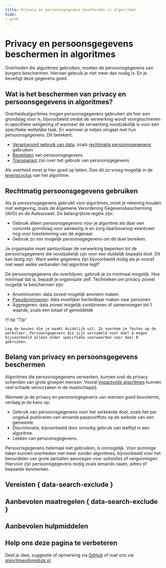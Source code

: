 ```yaml
---
title: Privacy en persoonsgegevens beschermen in algoritmes
hide: 
- path
---
```


# Privacy en persoonsgegevens beschermen in algoritmes
Overheden die algoritmes gebruiken, moeten de persoonsgegevens van burgers beschermen. Hiervan gebruik je niet meer dan nodig is. En je beveiligt deze gegevens goed.
 
## Wat is het beschermen van privacy en persoonsgegevens in algoritmes?
Overheidsalgoritmes mogen persoonsgegevens gebruiken als hier een grondslag voor is, bijvoorbeeld omdat de verwerking wordt voorgeschreven in specifieke wetgeving of wanneer de verwerking noodzakelijk is voor een specifieke wettelijke taak. En wanneer je netjes omgaat met hun persoonsgegevens.
Dit betekent:

* [Verantwoord gebruik van data](data.md), zoals [rechtmatig persoonsgegevens](../voldoen-aan-wetten-en-regels/vereisten/avg-01-persoonsgegevens-worden-rechtmatig-verwerkt.md) gebruiken
* [Beveiligen](technische-robuustheid-en-veiligheid.md) van persoonsgegevens
* [Transparant](transparantie.md) zijn over het gebruik van persoonsgegevens

Als overheid moet je hier goed op letten. Doe dit zo vroeg mogelijk in de [levenscyclus](../levenscyclus/index.md) van het algoritme.

## Rechtmatig persoonsgegevens gebruiken
Als je persoonsgegevens gebruikt voor algoritmes, moet je rekening houden met wetgeving, zoals de Algemene Verordening Gegevensbescherming (AVG) en de Auteurswet. De belangrijkste regels zijn:

* Gebruik alleen persoonsgegevens voor je algoritme als daar een concrete grondslag voor aanwezig is en zorg daarbovenop eventueel nog voor toestemming van de eigenaar.
* Gebruik zo min mogelijk persoonsgegevens om dit doel bereiken. 

Je organisatie moet aantoonbaar de verwerking beperken tot de persoonsgegevens die noodzakelijk zijn voor een duidelijk bepaald doel. Dit kan lastig zijn. Want welke gegevens zijn bijvoorbeeld nodig als je vooraf niet weet welke verbanden het algoritme legt?

De persoonsgegevens die overblijven, gebruik je zo minimaal mogelijk. Hoe minimaal dat is, bepaalt je organisatie zelf. Technieken om privacy zoveel mogelijk te beschermen zijn:

* Anonimiseren: data zoveel mogelijk anoniem maken
* [Pseudonimiseren](https://www.autoriteitpersoonsgegevens.nl/themas/beveiliging/beveiliging-van-persoonsgegevens/gegevens-pseudonimiseren): data moeilijker herleidbaar maken naar personen
* Aggregeren: data zoveel mogelijk combineren of samenvoegen tot 1 waarde, zoals een totaal of gemiddelde

!!! tip "Tip"

    Leg de keuzes die je maakt duidelijk uit. Zo voorkom je fouten op de werkvloer. Persoonsgegevens die zijn verzameld voor doel A mogen bijvoorbeeld alleen onder specifieke voorwaarden voor doel B gebruiken.

## Belang van privacy en persoonsgegevens beschermen
Algoritmes die persoonsgegevens verwerken, kunnen snel de privacy schenden van grote groepen mensen. Vooral [impactvolle algoritmes](../soorten-algoritmes-en-ai/impact-van-algoritmes.md) kunnen veel schade veroorzaken in de maatschappij.

Wanneer je de privacy en persoonsgegevens van mensen goed beschermt, verlaag je de kans op:

* Gebruik van persoonsgegevens voor het verkeerde doel, zoals het per ongeluk publiceren van iemands paspoortfoto op de website van een gemeente.
* Discriminatie, bijvoorbeeld door onnodig gebruik van leeftijd in een algoritme.
* Lekken van persoonsgegevens.

Persoonsgegevens helemaal niet gebruiken, is onmogelijk. Voor sommige taken kunnen overheden niet meer zonder algoritmes, bijvoorbeeld voor het beoordelen van grote aantallen aanvragen voor subsidies of vergunningen. Hiervoor zijn persoonsgegevens nodig zoals iemands naam, adres of bepaalde kenmerken.
 
## Vereisten { data-search-exclude }

<!-- list_vereisten onderwerp/privacy-en-gegevensbescherming no-search no-onderwerp no-rol no-levenscyclus -->


## Aanbevolen maatregelen { data-search-exclude }

<!-- list_maatregelen onderwerp/privacy-en-gegevensbescherming no-search no-onderwerp no-rol no-levenscyclus -->

## Aanbevolen hulpmiddelen


<!-- list_hulpmiddelen onderwerp/privacy-en-gegevensbescherming no-search no-onderwerp no-rol no-levenscyclus no-id -->


## Help ons deze pagina te verbeteren
Deel je idee, suggestie of opmerking via [GitHub](https://github.com/MinBZK/Algoritmekader/issues/new/choose) of mail ons via [algoritmes@minbzk.nl](mailto:algoritmes@minbzk.nl).
